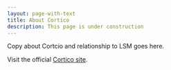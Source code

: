 ```yaml
---
layout: page-with-text
title: About Cortico
description: This page is under construction
---
```


Copy about Cortcio and relationship to LSM goes here.

Visit the official [Cortico site](http://cortico.ai).
